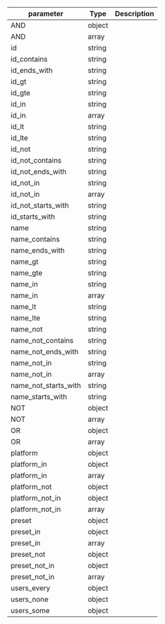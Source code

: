 | parameter | Type | Description |
| ----------- | ----------- |----------- |
| AND  |  object  |    |
| AND  |  array  |    |
| id  |  string  |    |
| id_contains  |  string  |    |
| id_ends_with  |  string  |    |
| id_gt  |  string  |    |
| id_gte  |  string  |    |
| id_in  |  string  |    |
| id_in  |  array  |    |
| id_lt  |  string  |    |
| id_lte  |  string  |    |
| id_not  |  string  |    |
| id_not_contains  |  string  |    |
| id_not_ends_with  |  string  |    |
| id_not_in  |  string  |    |
| id_not_in  |  array  |    |
| id_not_starts_with  |  string  |    |
| id_starts_with  |  string  |    |
| name  |  string  |    |
| name_contains  |  string  |    |
| name_ends_with  |  string  |    |
| name_gt  |  string  |    |
| name_gte  |  string  |    |
| name_in  |  string  |    |
| name_in  |  array  |    |
| name_lt  |  string  |    |
| name_lte  |  string  |    |
| name_not  |  string  |    |
| name_not_contains  |  string  |    |
| name_not_ends_with  |  string  |    |
| name_not_in  |  string  |    |
| name_not_in  |  array  |    |
| name_not_starts_with  |  string  |    |
| name_starts_with  |  string  |    |
| NOT  |  object  |    |
| NOT  |  array  |    |
| OR  |  object  |    |
| OR  |  array  |    |
| platform  |  object  |    |
| platform_in  |  object  |    |
| platform_in  |  array  |    |
| platform_not  |  object  |    |
| platform_not_in  |  object  |    |
| platform_not_in  |  array  |    |
| preset  |  object  |    |
| preset_in  |  object  |    |
| preset_in  |  array  |    |
| preset_not  |  object  |    |
| preset_not_in  |  object  |    |
| preset_not_in  |  array  |    |
| users_every  |  object  |    |
| users_none  |  object  |    |
| users_some  |  object  |    |